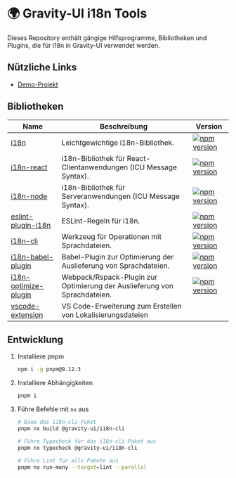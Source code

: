 # 🌍 Gravity-UI i18n Tools

Dieses Repository enthält gängige Hilfsprogramme, Bibliotheken und Plugins, die für i18n in Gravity-UI verwendet werden.

## Nützliche Links

- [Demo-Projekt](./example/README.md)

## Bibliotheken

| Name                                                    | Beschreibung                                                         | Version                                                |
|-------------------------------------------------------------|------------------------------------------------------------------|----------------------------------------------------------------|
| [i18n](./packages/i18n/README.md)                 | Leichtgewichtige i18n-Bibliothek.                  |  <a href="https://npmjs.com/package/@gravity-ui/i18n-core"><img src="https://img.shields.io/npm/v/@gravity-ui/i18n?style=flat-square&colorA=564341&colorB=EDED91" alt="npm version" /></a> |
| [i18n-react](./packages/i18n-react/README.md)               | i18n-Bibliothek für React-Clientanwendungen (ICU Message Syntax).              |  <a href="https://npmjs.com/package/@gravity-ui/i18n-react"><img src="https://img.shields.io/npm/v/@gravity-ui/i18n-react?style=flat-square&colorA=564341&colorB=EDED91" alt="npm version" /></a> |
| [i18n-node](./packages/i18n-node/README.md)                 | i18n-Bibliothek für Serveranwendungen (ICU Message Syntax).                        |  <a href="https://npmjs.com/package/@gravity-ui/i18n-node"><img src="https://img.shields.io/npm/v/@gravity-ui/i18n-node?style=flat-square&colorA=564341&colorB=EDED91" alt="npm version" /></a> |
| [eslint-plugin-i18n](./packages/eslint-plugin-i18n/README.md) | ESLint-Regeln für i18n.                                       |  <a href="https://npmjs.com/package/@gravity-ui/eslint-plugin-i18n"><img src="https://img.shields.io/npm/v/@gravity-ui/eslint-plugin-i18n?style=flat-square&colorA=564341&colorB=EDED91" alt="npm version" /></a> |
| [i18n-cli](./packages/i18n-cli/README.md)                   | Werkzeug für Operationen mit Sprachdateien.                   |  <a href="https://npmjs.com/package/@gravity-ui/i18n-cli"><img src="https://img.shields.io/npm/v/@gravity-ui/i18n-cli?style=flat-square&colorA=564341&colorB=EDED91" alt="npm version" /></a> |
| [i18n-babel-plugin](./packages/i18n-babel-plugin/README.md) | Babel-Plugin zur Optimierung der Auslieferung von Sprachdateien.           |  <a href="https://npmjs.com/package/@gravity-ui/i18n-babel-plugin"><img src="https://img.shields.io/npm/v/@gravity-ui/i18n-babel-plugin?style=flat-square&colorA=564341&colorB=EDED91" alt="npm version" /></a> |
| [i18n-optimize-plugin](./packages/i18n-optimize-plugin/README.md) | Webpack/Rspack-Plugin zur Optimierung der Auslieferung von Sprachdateien. |  <a href="https://npmjs.com/package/@gravity-ui/i18n-optimize-plugin"><img src="https://img.shields.io/npm/v/@gravity-ui/i18n-optimize-plugin?style=flat-square&colorA=564341&colorB=EDED91" alt="npm version" /></a> |
| [vscode-extension](./packages/vscode-extension/README.md) | VS Code-Erweiterung zum Erstellen von Lokalisierungsdateien | |

## Entwicklung

1. Installiere pnpm

    ```bash
    npm i -g pnpm@9.12.3
    ```

1. Installiere Abhängigkeiten

    ```bash
    pnpm i
    ```

1. Führe Befehle mit `nx` aus

    ```bash
    # Baue das i18n-cli-Paket
    pnpm nx build @gravity-ui/i18n-cli

    # Führe Typecheck für das i18n-cli-Paket aus
    pnpm nx typecheck @gravity-ui/i18n-cli

    # Führe Lint für alle Pakete aus
    pnpm nx run-many --target=lint --parallel
    ```